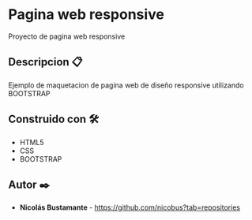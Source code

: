 # Pagina web responsive

Proyecto de pagina web responsive

## Descripcion 📋

Ejemplo de maquetacion de pagina web de diseño responsive utilizando BOOTSTRAP

## Construido con 🛠️

* HTML5
* CSS
* BOOTSTRAP

## Autor ✒️

* **Nicolás Bustamante** - https://github.com/nicobus?tab=repositories


